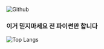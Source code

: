 ![Github](https://github-readme-stats.vercel.app/api?username=InsanePhin&show_icons=true&theme=radical&include_all_commits=true&count_private=true)

### 이거 믿지마세요 전 파이썬만 합니다
![Top Langs](https://github-readme-stats.vercel.app/api/top-langs/?username=InsanePhin&show_icons=true&theme=radical&count_private=true)
